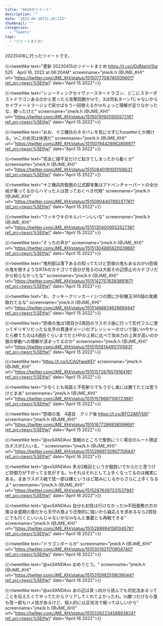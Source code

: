 ```yaml
---
title: "0416のツイート"
description: ""
date: "2022-04-16T21:20:12Z"
thumbnail: ""
categories:
  - "Tweets"
tags:
  - "ツイートまとめ"
---
```

20220416に行ったツイートです。
<!--more-->
{{<tweetlike text=\"更新 20220415のツイートまとめ https://t.co/JGdNainVSw 525　April 16, 2022 at 06:20AM\" screenname=\"jme/k.h (@JME_KH)\" url=\"https://twitter.com/JME_KH/status/1515077708740505601?ref_src=twsrc%5Etfw\" date=\"April 15 2022\">}}

{{<tweetlike text=\"シューティングセイヴァースタードラゴン、どこにスターダストドラゴンあるのかと思ったら攻撃回数か\nで、3は同名ターン1じゃないからセイヴァーミラージュで戻せばもう一回使えるか\nちょっと理解が足りなかったな、勝ったけど\" screenname=\"jme/k.h (@JME_KH)\" url=\"https://twitter.com/JME_KH/status/1515078192050057216?ref_src=twsrc%5Etfw\" date=\"April 15 2022\">}}

{{<tweetlike text=\"おお、十三機兵のネタバレを気にせずにfussetterとか開ける。\nこの状況は快適だ\" screenname=\"jme/k.h (@JME_KH)\" url=\"https://twitter.com/JME_KH/status/1515079442896285697?ref_src=twsrc%5Etfw\" date=\"April 15 2022\">}}

{{<tweetlike text=\"完全に寝不足だけど起きてしまったから動くか\" screenname=\"jme/k.h (@JME_KH)\" url=\"https://twitter.com/JME_KH/status/1515084019100110853?ref_src=twsrc%5Etfw\" date=\"April 15 2022\">}}

{{<tweetlike text=\"十三機兵防衛圏の公式脚本集はアドベンチャーパートの全分岐が乗ってるからハマった人は買っておくべき代物\" screenname=\"jme/k.h (@JME_KH)\" url=\"https://twitter.com/JME_KH/status/1515090440789237761?ref_src=twsrc%5Etfw\" date=\"April 15 2022\">}}

{{<tweetlike text=\"ウッキウキのキルバーンいいな\" screenname=\"jme/k.h (@JME_KH)\" url=\"https://twitter.com/JME_KH/status/1515130400955252736?ref_src=twsrc%5Etfw\" date=\"April 15 2022\">}}

{{<tweetlike text=\"そっちの声か\" screenname=\"jme/k.h (@JME_KH)\" url=\"https://twitter.com/JME_KH/status/1515130488562003968?ref_src=twsrc%5Etfw\" date=\"April 15 2022\">}}

{{<tweetlike text=\"鬼刑部は落下あるの知ってたけど怨嗟の鬼もあるのか\n怨嗟の鬼を倒すようなRTAのカテゴリで自分が見るのは大抵その辺禁止のカテゴリだから知らなかったな\" screenname=\"jme/k.h (@JME_KH)\" url=\"https://twitter.com/JME_KH/status/1515142757639389187?ref_src=twsrc%5Etfw\" date=\"April 15 2022\">}}

{{<tweetlike text=\"お、クッキークリッカーｒいつの間にか砂糖玉365個の実績取れてるな\" screenname=\"jme/k.h (@JME_KH)\" url=\"https://twitter.com/JME_KH/status/1515146687462866944?ref_src=twsrc%5Etfw\" date=\"April 15 2022\">}}

{{<tweetlike text=\"怨嗟の鬼は1周目か2周目のラスボス後に行って形代フルに使ってギリギリだったな左手の貫通ダメージのプレッシャーのせいで強い\n今やったら勝てたのは4週目ぐらいまでだとHPの上昇に比べて攻め力の上昇が高いのか狼の挙動への理解が深まってるのか\" screenname=\"jme/k.h (@JME_KH)\" url=\"https://twitter.com/JME_KH/status/1515155814495170563?ref_src=twsrc%5Etfw\" date=\"April 15 2022\">}}

{{<tweetlike text=\"https://t.co/UCAGfwqiKE\" screenname=\"jme/k.h (@JME_KH)\" url=\"https://twitter.com/JME_KH/status/1515157267657916416?ref_src=twsrc%5Etfw\" date=\"April 15 2022\">}}

{{<tweetlike text=\"少なくとも指笛と不死斬りでもう少し楽には勝てたとは思うけどまあ\" screenname=\"jme/k.h (@JME_KH)\" url=\"https://twitter.com/JME_KH/status/1515157968710672388?ref_src=twsrc%5Etfw\" date=\"April 15 2022\">}}

{{<tweetlike text=\"怨嗟の鬼　4週目　クリア後 https://t.co/BTO2IM7r58\" screenname=\"jme/k.h (@JME_KH)\" url=\"https://twitter.com/JME_KH/status/1515167728683859969?ref_src=twsrc%5Etfw\" date=\"April 15 2022\">}}

{{<tweetlike text=\"@xxSANDAxx 梟戦のところで梟側につく場合のルート限定のボスが2人いる。\" screenname=\"jme/k.h (@JME_KH)\" url=\"https://twitter.com/JME_KH/status/1515286973090770944?ref_src=twsrc%5Etfw\" date=\"April 16 2022\">}}

{{<tweetlike text=\"@xxSANDAxx 多分2戦目というか鎧脱いでからだと思うけど防御力が下がってる気がする。\nそれはそれとして上手くなってるのは確実にある。まあラスボス戦で弦一郎は嫌というほど踏みにじるからさらに上手くなるよ\" screenname=\"jme/k.h (@JME_KH)\" url=\"https://twitter.com/JME_KH/status/1515287639733153794?ref_src=twsrc%5Etfw\" date=\"April 16 2022\">}}

{{<tweetlike text=\"@xxSANDAxx 自分も初見は行けなかった\n平田屋敷の方の梟は全盛期の梟だから天守の梟より圧倒的に強いから歯応えを求めるなら2周目にでも行くといいんじゃないかな\nなんと重蔵とも再戦できる\" screenname=\"jme/k.h (@JME_KH)\" url=\"https://twitter.com/JME_KH/status/1515288994158104578?ref_src=twsrc%5Etfw\" date=\"April 16 2022\">}}

{{<tweetlike text=\"ドラゴンボールか\" screenname=\"jme/k.h (@JME_KH)\" url=\"https://twitter.com/JME_KH/status/1515301921170804740?ref_src=twsrc%5Etfw\" date=\"April 16 2022\">}}

{{<tweetlike text=\"@xxSANDAxx おめでとう。\" screenname=\"jme/k.h (@JME_KH)\" url=\"https://twitter.com/JME_KH/status/1515315992519639044?ref_src=twsrc%5Etfw\" date=\"April 16 2022\">}}

{{<tweetlike text=\"@xxSANDAxx あの辺は真っ向から挑んでも対処法あるってことを伝えたくてやってたからクリアしてくれてよかったわ。\n勝つだけなら梟も弦一郎もハメ技があるけど、個人的には正攻法で戦ってほしいから\" screenname=\"jme/k.h (@JME_KH)\" url=\"https://twitter.com/JME_KH/status/1515326223458893824?ref_src=twsrc%5Etfw\" date=\"April 16 2022\">}}

